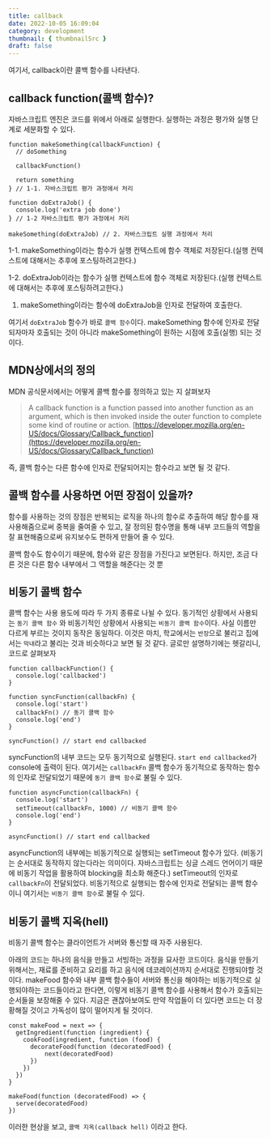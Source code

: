 ```yaml
---
title: callback
date: 2022-10-05 16:09:04
category: development
thumbnail: { thumbnailSrc }
draft: false
---
```


여기서, callback이란 콜백 함수를 나타낸다.

## callback function(콜백 함수)?

자바스크립트 엔진은 코드를 위에서 아래로 실행한다. 실행하는 과정은 평가와 실행 단계로 세분화할 수 있다.

```tsx
function makeSomething(callbackFunction) {
  // doSomething

  callbackFunction()

  return something
} // 1-1. 자바스크립트 평가 과정에서 처리

function doExtraJob() {
  console.log('extra job done')
} // 1-2 자바스크립트 평가 과정에서 처리

makeSomething(doExtraJob) // 2. 자바스크립트 실행 과정에서 처리
```

1-1. makeSomething이라는 함수가 실행 컨텍스트에 함수 객체로 저장된다.(실행 컨텍스트에 대해서는 추후에 포스팅하려고한다.)

1-2. doExtraJob이라는 함수가 실행 컨텍스트에 함수 객체로 저장된다.(실행 컨텍스트에 대해서는 추후에 포스팅하려고한다.)

1. makeSomething이라는 함수에 doExtraJob을 인자로 전달하여 호출한다.

여기서 `doExtraJob` 함수가 바로 `콜백 함수`이다. makeSomething 함수에 인자로 전달되자마자 호출되는 것이 아니라 makeSomething이 원하는 시점에 호출(실행) 되는 것이다.

## MDN상에서의 정의

MDN 공식문서에서는 어떻게 콜백 함수를 정의하고 있는 지 살펴보자

> A callback function is a function passed into another function as an argument, which is then invoked inside the outer function to complete some kind of routine or action.
> [https://developer.mozilla.org/en-US/docs/Glossary/Callback_function](https://developer.mozilla.org/en-US/docs/Glossary/Callback_function)

즉, 콜백 함수는 다른 함수에 인자로 전달되어지는 함수라고 보면 될 것 같다.

## 콜백 함수를 사용하면 어떤 장점이 있을까?

함수를 사용하는 것의 장점은 반복되는 로직을 하나의 함수로 추출하여 해당 함수를 재사용해줌으로써 중복을 줄여줄 수 있고, 잘 정의된 함수명을 통해 내부 코드들의 역할을 잘 표현해줌으로써 유지보수도 편하게 만들어 줄 수 있다.

콜백 함수도 함수이기 때문에, 함수와 같은 장점을 가진다고 보면된다. 하지만, 조금 다른 것은 다른 함수 내부에서 그 역할을 해준다는 것 뿐

## 비동기 콜백 함수

콜백 함수는 사용 용도에 따라 두 가지 종류로 나뉠 수 있다. 동기적인 상황에서 사용되는 `동기 콜백 함수` 와 비동기적인 상황에서 사용되는 `비동기 콜백 함수`이다. 사실 이름만 다르게 부르는 것이지 동작은 동일하다. 이것은 마치, 학교에서는 `반장`으로 불리고 집에서는 `막내`라고 불리는 것과 비슷하다고 보면 될 것 같다. 글로만 설명하기에는 헷갈리니, 코드로 살펴보자

```tsx
function callbackFunction() {
  console.log('callbacked')
}
```

```tsx
function syncFunction(callbackFn) {
  console.log('start')
  callbackFn() // 동기 콜백 함수
  console.log('end')
}

syncFunction() // start end callbacked
```

syncFunction의 내부 코드는 모두 동기적으로 실행된다. `start end callbacked`가 console에 출력이 된다. 여기서는 `callbackFn` 콜백 함수가 동기적으로 동작하는 함수의 인자로 전달되었기 때문에 `동기 콜백 함수`로 불릴 수 있다.

```tsx
function asyncFunction(callbackFn) {
  console.log('start')
  setTimeout(callbackFn, 1000) // 비동기 콜백 함수
  console.log('end')
}

asyncFunction() // start end callbacked
```

asyncFunction의 내부에는 비동기적으로 실행되는 setTimeout 함수가 있다. (비동기는 순서대로 동작하지 않는다라는 의미이다. 자바스크립트는 싱글 스레드 언어이기 때문에 비동기 작업을 활용하여 blocking을 최소화 해준다.) setTimeout의 인자로 `callbackFn`이 전달되었다. 비동기적으로 실행되는 함수에 인자로 전달되는 콜백 함수이니 여기서는 `비동기 콜백 함수`로 불릴 수 있다.

## 비동기 콜백 지옥(hell)

비동기 콜백 함수는 클라이언트가 서버와 통신할 때 자주 사용된다.

아래의 코드는 하나의 음식을 만들고 서빙하는 과정을 묘사한 코드이다. 음식을 만들기 위해서는, 재료를 준비하고 요리를 하고 음식에 데코레이션까지 순서대로 진행되야할 것이다. makeFood 함수와 내부 콜백 함수들이 서버와 통신을 해야하는 비동기적으로 실행되야하는 코드들이라고 한다면, 이렇게 비동기 콜백 함수를 사용해서 함수가 호출되는 순서들을 보장해줄 수 있다. 지금은 괜찮아보여도 만약 작업들이 더 있다면 코드는 더 장황해질 것이고 가독성이 많이 떨어지게 될 것이다.

```tsx
const makeFood = next => {
  getIngredient(function (ingredient) {
    cookFood(ingredient, function (food) {
      decorateFood(function (decoratedFood) {
          next(decoratedFood)
      })
    })
  })
}

makeFood(function (decoratedFood) => {
  serve(decoratedFood)
})
```

이러한 현상을 보고, `콜백 지옥(callback hell)` 이라고 한다.
